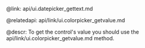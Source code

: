 @link: api/ui.datepicker_gettext.md

@relatedapi:
	api/link/ui.colorpicker_getvalue.md

@descr:
To get the control's value you should use the api/link/ui.colorpicker_getvalue.md method. 
